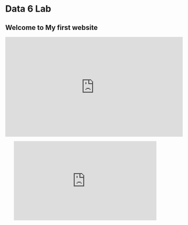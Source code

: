 # Data 6 Lab
## Welcome to My first website
<p align="center">
<iframe width="560" height="315" src="https://www.youtube.com/embed/dMNBjH--74w" title="YouTube video player" frameborder="0" allow="accelerometer; autoplay; clipboard-write; encrypted-media; gyroscope; picture-in-picture" allowfullscreen></iframe>
<p>
<p align="center">
  <iframe
  width="450"
  height="250"
  frameborder="0" style="border:0"
  referrerpolicy="no-referrer-when-downgrade"
  src="https://www.google.com/maps/embed/v1/MAP_MODE?key=YOUR_API_KEY&PARAMETERS"
  allowfullscreen>
</iframe>
<p>  
